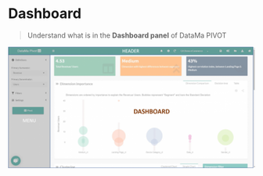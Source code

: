 # Dashboard

> Understand what is in the **Dashboard panel** of DataMa PIVOT

![dashboard](images/Pivot-Dashboard-1536x760.png)
